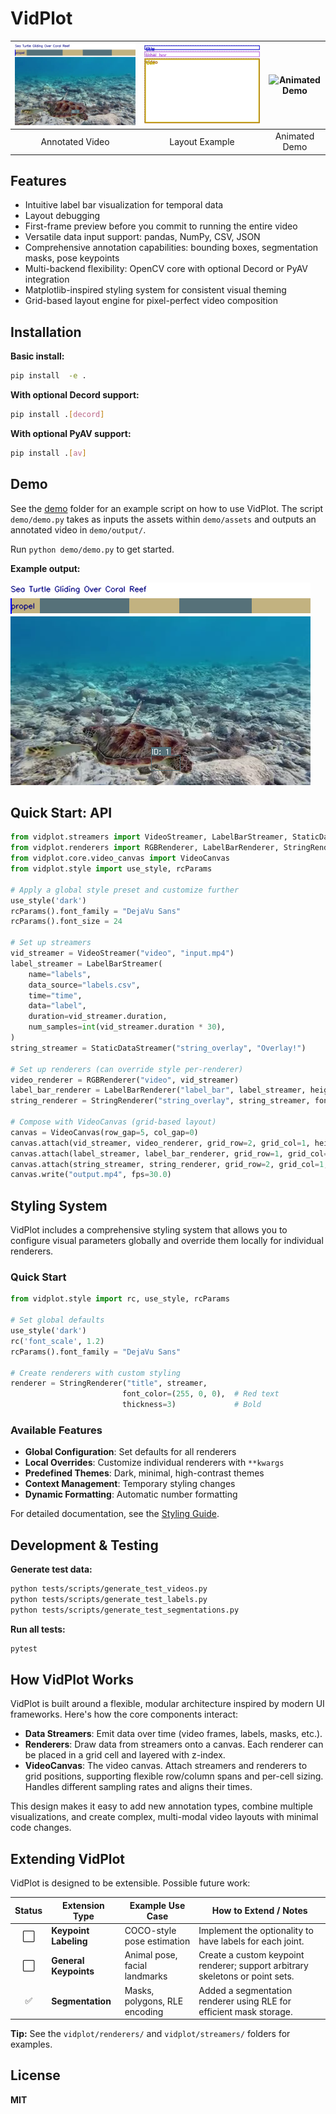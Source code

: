 # VidPlot

| ![First-frame preview](demo/output/annotated_video.png) | ![Layout Example](demo/output/layout.png) | ![Animated Demo](demo/output/annotated_video.gif) |
|:---:|:---:|:---:|
| Annotated Video | Layout Example | Animated Demo |

## Features
- Intuitive label bar visualization for temporal data
- Layout debugging
- First-frame preview before you commit to running the entire video
- Versatile data input support: pandas, NumPy, CSV, JSON
- Comprehensive annotation capabilities: bounding boxes, segmentation masks, pose keypoints
- Multi-backend flexibility: OpenCV core with optional Decord or PyAV integration
- Matplotlib-inspired styling system for consistent visual theming
- Grid-based layout engine for pixel-perfect video composition

## Installation

**Basic install:**
```bash
pip install  -e .
```

**With optional Decord support:**
```bash
pip install .[decord]
```

**With optional PyAV support:**
```bash
pip install .[av]
```

## Demo

See the [demo](demo/) folder for an example script on how to use VidPlot. The script `demo/demo.py` takes as inputs the assets within `demo/assets` and outputs an annotated video in `demo/output/`.

Run `python demo/demo.py` to get started.

**Example output:**

![Annotated Video Example](demo/output/annotated_video.png)

## Quick Start: API

```python
from vidplot.streamers import VideoStreamer, LabelBarStreamer, StaticDataStreamer
from vidplot.renderers import RGBRenderer, LabelBarRenderer, StringRenderer
from vidplot.core.video_canvas import VideoCanvas
from vidplot.style import use_style, rcParams

# Apply a global style preset and customize further
use_style('dark')
rcParams().font_family = "DejaVu Sans"
rcParams().font_size = 24

# Set up streamers
vid_streamer = VideoStreamer("video", "input.mp4")
label_streamer = LabelBarStreamer(
    name="labels",
    data_source="labels.csv",
    time="time",
    data="label",
    duration=vid_streamer.duration,
    num_samples=int(vid_streamer.duration * 30),
)
string_streamer = StaticDataStreamer("string_overlay", "Overlay!")

# Set up renderers (can override style per-renderer)
video_renderer = RGBRenderer("video", vid_streamer)
label_bar_renderer = LabelBarRenderer("label_bar", label_streamer, height=32, font_size=18)
string_renderer = StringRenderer("string_overlay", string_streamer, font_color=(255,0,0), font_scale=1.2)

# Compose with VideoCanvas (grid-based layout)
canvas = VideoCanvas(row_gap=5, col_gap=0)
canvas.attach(vid_streamer, video_renderer, grid_row=2, grid_col=1, height=[vid_streamer.size[1]], width=[vid_streamer.size[0]], z_index=0)
canvas.attach(label_streamer, label_bar_renderer, grid_row=1, grid_col=1, height=[32], width=[vid_streamer.size[0]], z_index=0)
canvas.attach(string_streamer, string_renderer, grid_row=2, grid_col=1, height=[vid_streamer.size[1]], width=[vid_streamer.size[0]], z_index=1)
canvas.write("output.mp4", fps=30.0)
```

## Styling System

VidPlot includes a comprehensive styling system that allows you to configure visual parameters globally and override them locally for individual renderers.

### Quick Start

```python
from vidplot.style import rc, use_style, rcParams

# Set global defaults
use_style('dark')
rc('font_scale', 1.2)
rcParams().font_family = "DejaVu Sans"

# Create renderers with custom styling
renderer = StringRenderer("title", streamer,
                         font_color=(255, 0, 0),  # Red text
                         thickness=3)             # Bold
```

### Available Features

- **Global Configuration**: Set defaults for all renderers
- **Local Overrides**: Customize individual renderers with `**kwargs`
- **Predefined Themes**: Dark, minimal, high-contrast themes
- **Context Management**: Temporary styling changes
- **Dynamic Formatting**: Automatic number formatting

For detailed documentation, see the [Styling Guide](docs/styling_guide.md).

## Development & Testing

**Generate test data:**
```bash
python tests/scripts/generate_test_videos.py
python tests/scripts/generate_test_labels.py
python tests/scripts/generate_test_segmentations.py
```

**Run all tests:**
```bash
pytest
```

## How VidPlot Works

VidPlot is built around a flexible, modular architecture inspired by modern UI frameworks. Here's how the core components interact:

- **Data Streamers**: Emit data over time (video frames, labels, masks, etc.).
- **Renderers**: Draw data from streamers onto a canvas. Each renderer can be placed in a grid cell and layered with z-index.
- **VideoCanvas**: The video canvas. Attach streamers and renderers to grid positions, supporting flexible row/column spans and per-cell sizing. Handles different sampling rates and aligns their times.

This design makes it easy to add new annotation types, combine multiple visualizations, and create complex, multi-modal video layouts with minimal code changes.

## Extending VidPlot

VidPlot is designed to be extensible. Possible future work:

| Status | Extension Type         | Example Use Case                | How to Extend / Notes                                                                 |
|:------:|-----------------------|---------------------------------|--------------------------------------------------------------------------------------|
|   ⬜️    | **Keypoint Labeling** | COCO-style pose estimation      | Implement the optionality to have labels for each joint.           |
|   ⬜️    | **General Keypoints** | Animal pose, facial landmarks   | Create a custom keypoint renderer; support arbitrary skeletons or point sets.        |
|   ✅    | **Segmentation**      | Masks, polygons, RLE encoding   | Added a segmentation renderer using RLE for efficient mask storage.                  |

**Tip:** See the `vidplot/renderers/` and `vidplot/streamers/` folders for examples.

## License

**MIT** 
 